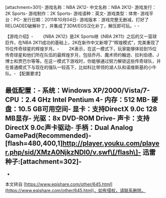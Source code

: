 \[attachment=301\]-
游戏名称：NBA 2K12-
中文名称：NBA 2K12-
游戏发行：2K Sports-
游戏制作：2K Sports-
游戏语种：英文-
游戏类型：体育-
游戏平台：PC-
发行日期：2011年10月04日-
游戏版本：游戏完整无删减，打好了RELOADED破解补丁，并集成了3DM/EGS汉化补丁，解压即可玩。-
[](http://www.gamersky.com/Soft/201110/30474.shtml)-

【游戏介绍】-
　　《NBA 2K12》是2K Sports继《NBA 2K11》之后的又一篮球巨作，在NBA 2K11成功的基础上，2K在新作中又新增了“辉煌模式”，完美重现了15位传奇球星的辉煌岁月。-
　　2K表示，在这一模式下，玩家能够体验到15位传奇球星和他们所在队伍的最辉煌岁月，包括乔丹、魔术师约翰逊、拉利伯德、J博士和贾巴尔等等。在这一模式下游戏时，你能够通过努力解锁这些传奇球队，并在普通模式下与现在的强队一较高下，比如科比带领的湖人队和诺维斯基的小牛队。-
【配置要求】

最低配置：-
系统：Windows XP/2000/Vista/7-
CPU：2.4 GHz Intel Pentium 4-
内存：512 MB-
硬盘：10.5 GB可用空间-
显卡：支持DirectX 9.0c 128 MB显存-
光驱：8x DVD-ROM Drive-
声卡：支持DirectX 9.0c声卡驱动-
手柄：Dual Analog GamePad(Recommended)-
\[flash=480,400,1\]http://player.youku.com/player.php/sid/XMzA0NjkzNDI0/v.swf\[/flash\]-
**迅雷种子:\[attachment=302\]**-
-

-

本文转自 [https://www.eqishare.com/other/645.html](https://www.eqishare.com/other/645.html)，如有侵权，请联系删除。